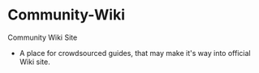 # Community-Wiki
Community Wiki Site

- A place for crowdsourced guides, that may make it's way into official Wiki site. 
